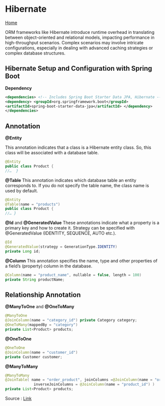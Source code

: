 # Hibernate
 [Home](README.md)

ORM frameworks like Hibernate introduce runtime overhead in translating between object-oriented and relational models, impacting performance in high-throughput scenarios. Complex scenarios may involve intricate configurations, especially in dealing with advanced caching strategies or complex database structures.

## Hibernate Setup and Configuration with Spring Boot

__Dependency__

```xml
<dependencies> <!-- Includes Spring Boot Starter Data JPA, Hibernate --> 
<dependency> <groupId>org.springframework.boot</groupId> 
<artifactId>spring-boot-starter-data-jpa</artifactId> </dependency> 
</dependencies>
```

## Annotation

__@Entity__ 

This annotation indicates that a class is a Hibernate entity class. So, this class will be associated with a database table.

```java
@Entity
public class Product {
//…  }
```
__@Table__
This annotation indicates which database table an entity corresponds to. If you do not specify the table name, the class name is used by default.
```java
@Entity
@Table(name = "products")
public class Product {
//… }
```

__@Id__ and __@GeneratedValue__
These annotations indicate what a property is a primary key and how to create it. Strategy can be specified with @GeneratedValue (IDENTITY, SEQUENCE, AUTO etc.).
```java
@Id
@GeneratedValue(strategy = GenerationType.IDENTITY)
private Long id;
```

__@Column__
This annotation specifies the name, type and other properties of a field’s (property) column in the database.
```java
@Column(name = "product_name", nullable = false, length = 100)
private String productName;
```


## Relationship Annotation

__@ManyToOne__ and __@OneToMany__
```java
@ManyToOne
@JoinColumn(name = "category_id") private Category category;
@OneToMany(mappedBy = "category")
private List<Product> products;
```

__@OneToOne__
```java
@OneToOne
@JoinColumn(name = "customer_id")
private Customer customer;
```

__@ManyToMany__
```java
@ManyToMany
@JoinTable( name = "order_product", joinColumns =@JoinColumn(name = "order_id"),
             inverseJoinColumns = @JoinColumn(name = "product_id") )
private List<Product> products;
```

Source :
[Link](https://medium.com/@utkuyavuzX/hibernate-and-spring-boot-a-detailed-guide-for-powerful-database-operations-7b8f6f2839d3)